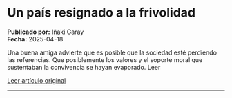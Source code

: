 # Un país resignado a la frivolidad

**Publicado por:** Iñaki Garay  
**Fecha:** 2025-04-18

Una buena amiga advierte que es posible que la sociedad esté perdiendo las referencias. Que posiblemente los valores y el soporte moral que sustentaban la convivencia se hayan evaporado. Leer

[Leer artículo original](https://www.expansion.com/opinion/2025/04/18/680176efe5fdea07678b4586.html)

---
